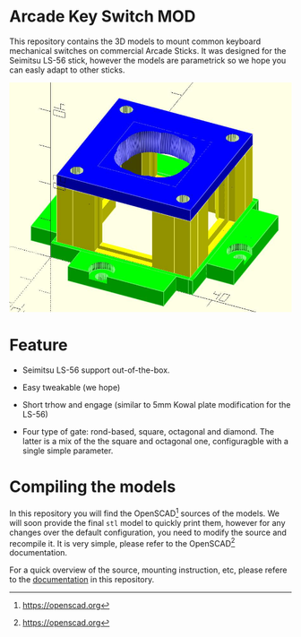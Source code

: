 
# Arcade Key Switch MOD

This repository contains the 3D models to mount common keyboard mechanical switches
on commercial Arcade Sticks. It was designed for the Seimitsu LS-56 stick, however
the models are parametrick so we hope you can easly adapt to other sticks.

![Overview of the model](doc/model.jpg)

# Feature

- Seimitsu LS-56 support out-of-the-box.

- Easy tweakable (we hope)

- Short trhow and engage (similar to 5mm Kowal plate modification for the LS-56)

- Four type of gate: rond-based, square, octagonal and diamond. The latter is
  a mix of the the square and octagonal one, configuragble with a single simple
  parameter.

# Compiling the models

In this repository you will find the OpenSCAD[^1] sources of
the models. We will soon provide the final `stl` model to quickly print them,
however for any changes over the default configuration, you need to modify the
source and recompile it. It is very simple, please refer to the OpenSCAD[^1]
documentation.

For a quick overview of the source, mounting instruction, etc, please refere to
the [documentation](doc/doc.md) in this repository.

[^1]: https://openscad.org

